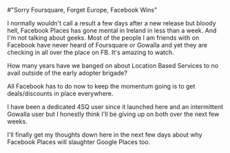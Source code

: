 #"Sorry Foursquare, Forget Europe, Facebook Wins"


 <p>I normally wouldn't call a result a few days after a new release but bloody hell, Facebook Places has gone mental in Ireland in less than a week. And I'm not talking about geeks. Most of the people I am friends with on Facebook have never heard of Foursquare or Gowalla and yet they are checking in all over the place on FB. It's amazing to watch.</p>
<p>How many years have we banged on about Location Based Services to no avail outside of the early adopter brigade?</p>
<p>All Facebook has to do now to keep the momentum going is to get deals/discounts in place everywhere.</p>
<p>I have been a dedicated 4SQ user since it launched here and an intermittent Gowalla user but I honestly think I'll be giving up on both over the next few weeks.</p>
<p>I'll finally get my thoughts down here in the next few days about why Facebook Places will slaughter Google Places too.</p>
 